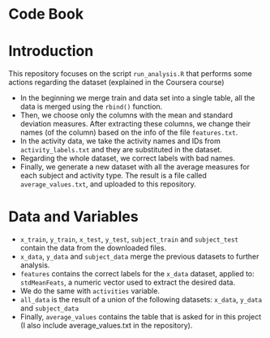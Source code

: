 # Code Book
# Introduction
This repository focuses on the script `run_analysis.R` that performs some actions regarding the dataset (explained in the Coursera course)

* In the beginning we merge train and data set into a single table, all the data is merged using the `rbind()` function. 
* Then, we choose only the columns with the mean and standard deviation measures. After extracting these columns, we change their names (of the column) based on the info of the file `features.txt`.
* In the activity data, we take the activity names and IDs from `activity_labels.txt` and they are substituted in the dataset.
* Regarding the whole dataset, we correct labels with bad names.
* Finally, we generate a new dataset with all the average measures for each subject and activity type. The result is a file called `average_values.txt`, and uploaded to this repository.

# Data and Variables

* `x_train`, `y_train`, `x_test`, `y_test`, `subject_train` and `subject_test` contain the data from the downloaded files.
* `x_data`, `y_data` and `subject_data` merge the previous datasets to further analysis.
* `features` contains the correct labels for the `x_data` dataset, applied to: `stdMeanFeats`, a numeric vector used to extract the desired data.
* We do the same with `activities` variable.
* `all_data` is the result of a union of the following datasets: `x_data`, `y_data` and `subject_data`
* Finally, `average_values` contains the table that is asked for in this project (I also include average_values.txt in the repository).  
